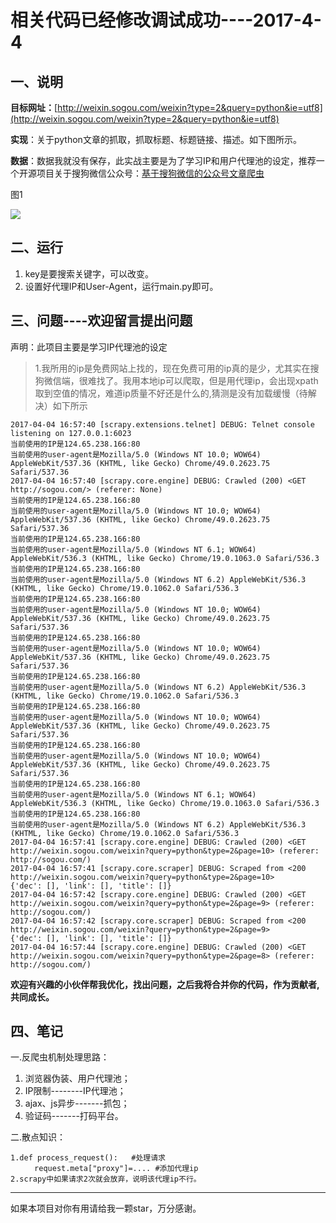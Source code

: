 # 相关代码已经修改调试成功----2017-4-4 #
## 一、说明 ##
**目标网址：**[http://weixin.sogou.com/weixin?type=2&query=python&ie=utf8](http://weixin.sogou.com/weixin?type=2&query=python&ie=utf8)

**实现**：关于python文章的抓取，抓取标题、标题链接、描述。如下图所示。

**数据**：数据我就没有保存，此实战主要是为了学习IP和用户代理池的设定，推荐一个开源项目关于搜狗微信公众号：[基于搜狗微信的公众号文章爬虫](https://github.com/pujinxiao/wechat_sogou_crawl)

图1

![](http://images2015.cnblogs.com/blog/1129740/201704/1129740-20170404160803769-1659644711.png)

## 二、运行 ##
1. key是要搜索关键字，可以改变。
2. 设置好代理IP和User-Agent，运行main.py即可。

## 三、问题----欢迎留言提出问题 ##
声明：此项目主要是学习IP代理池的设定
> 1.我所用的ip是免费网站上找的，现在免费可用的ip真的是少，尤其实在搜狗微信端，很难找了。我用本地ip可以爬取，但是用代理ip，会出现xpath取到空值的情况，难道ip质量不好还是什么的,猜测是没有加载缓慢（待解决）如下所示

    2017-04-04 16:57:40 [scrapy.extensions.telnet] DEBUG: Telnet console listening on 127.0.0.1:6023
	当前使用的IP是124.65.238.166:80
	当前使用的user-agent是Mozilla/5.0 (Windows NT 10.0; WOW64) AppleWebKit/537.36 (KHTML, like Gecko) Chrome/49.0.2623.75 Safari/537.36
	2017-04-04 16:57:40 [scrapy.core.engine] DEBUG: Crawled (200) <GET http://sogou.com/> (referer: None)
	当前使用的IP是124.65.238.166:80
	当前使用的user-agent是Mozilla/5.0 (Windows NT 10.0; WOW64) AppleWebKit/537.36 (KHTML, like Gecko) Chrome/49.0.2623.75 Safari/537.36
	当前使用的IP是124.65.238.166:80
	当前使用的user-agent是Mozilla/5.0 (Windows NT 6.1; WOW64) AppleWebKit/536.3 (KHTML, like Gecko) Chrome/19.0.1063.0 Safari/536.3
	当前使用的IP是124.65.238.166:80
	当前使用的user-agent是Mozilla/5.0 (Windows NT 6.2) AppleWebKit/536.3 (KHTML, like Gecko) Chrome/19.0.1062.0 Safari/536.3
	当前使用的IP是124.65.238.166:80
	当前使用的user-agent是Mozilla/5.0 (Windows NT 10.0; WOW64) AppleWebKit/537.36 (KHTML, like Gecko) Chrome/49.0.2623.75 Safari/537.36
	当前使用的IP是124.65.238.166:80
	当前使用的user-agent是Mozilla/5.0 (Windows NT 10.0; WOW64) AppleWebKit/537.36 (KHTML, like Gecko) Chrome/49.0.2623.75 Safari/537.36
	当前使用的IP是124.65.238.166:80
	当前使用的user-agent是Mozilla/5.0 (Windows NT 6.2) AppleWebKit/536.3 (KHTML, like Gecko) Chrome/19.0.1062.0 Safari/536.3
	当前使用的IP是124.65.238.166:80
	当前使用的user-agent是Mozilla/5.0 (Windows NT 10.0; WOW64) AppleWebKit/537.36 (KHTML, like Gecko) Chrome/49.0.2623.75 Safari/537.36
	当前使用的IP是124.65.238.166:80
	当前使用的user-agent是Mozilla/5.0 (Windows NT 10.0; WOW64) AppleWebKit/537.36 (KHTML, like Gecko) Chrome/49.0.2623.75 Safari/537.36
	当前使用的IP是124.65.238.166:80
	当前使用的user-agent是Mozilla/5.0 (Windows NT 6.1; WOW64) AppleWebKit/536.3 (KHTML, like Gecko) Chrome/19.0.1063.0 Safari/536.3
	当前使用的IP是124.65.238.166:80
	当前使用的user-agent是Mozilla/5.0 (Windows NT 6.2) AppleWebKit/536.3 (KHTML, like Gecko) Chrome/19.0.1062.0 Safari/536.3
	2017-04-04 16:57:41 [scrapy.core.engine] DEBUG: Crawled (200) <GET http://weixin.sogou.com/weixin?query=python&type=2&page=10> (referer: http://sogou.com/)
	2017-04-04 16:57:41 [scrapy.core.scraper] DEBUG: Scraped from <200 http://weixin.sogou.com/weixin?query=python&type=2&page=10>
	{'dec': [], 'link': [], 'title': []}
	2017-04-04 16:57:42 [scrapy.core.engine] DEBUG: Crawled (200) <GET http://weixin.sogou.com/weixin?query=python&type=2&page=9> (referer: http://sogou.com/)
	2017-04-04 16:57:42 [scrapy.core.scraper] DEBUG: Scraped from <200 http://weixin.sogou.com/weixin?query=python&type=2&page=9>
	{'dec': [], 'link': [], 'title': []}
	2017-04-04 16:57:44 [scrapy.core.engine] DEBUG: Crawled (200) <GET http://weixin.sogou.com/weixin?query=python&type=2&page=8> (referer: http://sogou.com/)
**欢迎有兴趣的小伙伴帮我优化，找出问题，之后我将合并你的代码，作为贡献者,共同成长。**
## 四、笔记 ##
一.反爬虫机制处理思路：

1. 浏览器伪装、用户代理池；
1. IP限制--------IP代理池；
1. ajax、js异步-------抓包；
1. 验证码-------打码平台。

二.散点知识：

    1.def process_request():   #处理请求
    　　  request.meta["proxy"]=.... #添加代理ip
    2.scrapy中如果请求2次就会放弃，说明该代理ip不行。

----------
如果本项目对你有用请给我一颗star，万分感谢。